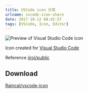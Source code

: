 ```yaml
---
title: VSCode icon 分享
urlname: vscode-icon-share
date: 2017-10-12 08:42:57
tags: [VSCode, Icon, Editor]
---
```


![Preview of Visual Studio Code icon](https://i.loli.net/2017/10/12/59dec0e414d15.png)

Icon created for [Visual Studio Code](https://code.visualstudio.com)

Reference [iiroj/public](https://github.com/iiroj/public/tree/master/Visual%20Studio%20Code%20icon)

## Download

[Raincal/vscode-icon](https://github.com/Raincal/vscode-icon)